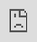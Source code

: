 ```yaml
---
layout: default
permalink: /projects/smashtrash/
---
```

{% include project-back.html %}

# Super Smash Trash

### 2024.01. - MIT Reality Hack

MR game created at the <a href ="https://www.mitrealityhack.com/" target="_blank">MIT Reality Hack 2024</a> (25.01 - 29.01, USA) \| Meta Quest 2 & 3 

**Technologies:** Unity, C#, Meta Presence Platform, ShapesXR

Super Smash Trash is a game built during the 2024 MIT Reality Hack. As part of the Living Harmony track, Super Smash Trash is designed to help people visualize the amount of waste they generate, and experience how seemingly minor decisions can compound over a great amount of people. Featuring a physical controller that mirrors the one used in gameplay, Super Smash Trash is an experience that is immersive physically as well as through visuals and audio.

Grab your trusty physical controller: a trash bag — and try to catch the trash falling from the heavens, before it hits the ground!

With each round, the trash increases by the amount of trash an additional person produces per day. How low can you survive in this infinite game mode?

You want to reduce the amount falling from the sky? Try to catch the power-ups— these are reusable products which can replace the disposable products and stop them from being added to the trash. Some amount of waste is inevitable, but by using reusable items whenever possible, we can greatly reduce the amount of trash we generate.

**Hackers:** Anna Buchele, Phillip Cherner, Laura Magdaleno Amaro, Roshan Mohan & Markus Sauerbeck

<div class="video">
    <iframe src="https://www.youtube.com/embed/KQxUn8RIQaU?si=Mslwp2DL1JseVdUC" 
            style="position:absolute;top:0;left:0;width:100%;height:100%;" 
            frameborder="0" 
            allow="autoplay; fullscreen; picture-in-picture" 
            allowfullscreen>
    </iframe>
</div>



{% include image-gallery.html folder="/uploads/smashtrash/" %}


<script src="https://player.vimeo.com/api/player.js"></script>